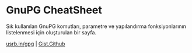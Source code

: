 GnuPG CheatSheet
=============
Sık kullanılan GnuPG komutları, parametre ve yapılandırma fonksiyonlarının listelenmesi için 
oluşturulan bir sayfa.

[usrb.in/gpg](http://usrb.in/gpg) | [Gist.Github](https://gist.github.com/barisb/5c5665ea5abacdb07a03ecd577db9bf4)
